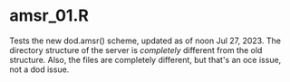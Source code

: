 # amsr_01.R

Tests the new dod.amsr() scheme, updated as of noon Jul 27, 2023.  The
directory structure of the server is *completely* different from the old
structure.  Also, the files are completely different, but that's
an oce issue, not a dod issue.
